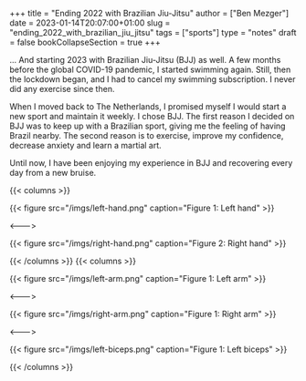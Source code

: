 +++
title = "Ending 2022 with Brazilian Jiu-Jitsu"
author = ["Ben Mezger"]
date = 2023-01-14T20:07:00+01:00
slug = "ending_2022_with_brazilian_jiu_jitsu"
tags = ["sports"]
type = "notes"
draft = false
bookCollapseSection = true
+++

... And starting 2023 with Brazilian Jiu-Jitsu (BJJ) as well. A few months
before the global COVID-19 pandemic, I started swimming again. Still, then the
lockdown began, and I had to cancel my swimming subscription. I never did any
exercise since then.

When I moved back to The Netherlands, I promised myself I would start a new
sport and maintain it weekly. I chose BJJ. The first reason I decided on BJJ was
to keep up with a Brazilian sport, giving me the feeling of having Brazil
nearby. The second reason is to exercise, improve my confidence, decrease
anxiety and learn a martial art.

Until now, I have been enjoying my experience in BJJ and recovering every day
from a new bruise.

{{< columns >}}

{{< figure src="/imgs/left-hand.png" caption="Figure 1: Left hand" >}}

<--->

<a id="orgc35b0a1"></a>

{{< figure src="/imgs/right-hand.png" caption="Figure 2: Right hand" >}}

{{< /columns >}}
{{< columns >}}

{{< figure src="/imgs/left-arm.png" caption="Figure 1: Left arm" >}}

<--->

{{< figure src="/imgs/right-arm.png" caption="Figure 1: Right arm" >}}

<--->

{{< figure src="/imgs/left-biceps.png" caption="Figure 1: Left biceps" >}}

{{< /columns >}}